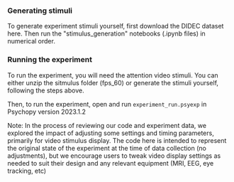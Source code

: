### Generating stimuli

To generate experiment stimuli yourself, first download the DIDEC dataset here. Then run the "stimulus_generation" notebooks (.ipynb files) in numerical order.

### Running the experiment

To run the experiment, you will need the attention video stimuli. You can either unzip the sitmulus folder (fps_60) or generate the stimuli yourself, following the steps above.

Then, to run the experiment, open and run `experiment_run.psyexp` in Psychopy version 2023.1.2

Note: In the process of reviewing our code and experiment data, we explored the impact of adjusting some settings and timing parameters, primarily for video stimulus display. The code here is intended to represent the original state of the experiment at the time of data collection (no adjustments), but we encourage users to tweak video display settings as needed to suit their design and any relevant equipment (MRI, EEG, eye tracking, etc)
